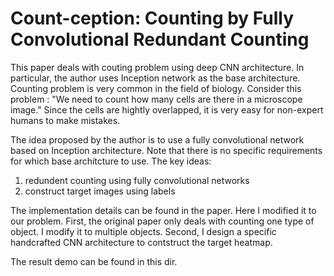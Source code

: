 # Count-ception: Counting by Fully Convolutional Redundant Counting

This paper deals with couting problem using deep CNN architecture. In particular, the author uses Inception network as the base architecture. Counting problem is very common in the field of biology. Consider this problem : "We need to count how many cells are there in a microscope image." Since the cells are hightly overlapped, it is very easy for non-expert humans to make mistakes.

The idea proposed by the author is to use a fully convolutional network based on Inception architecture. Note that there is no specific requirements for which base architcture to use. 
The key ideas:

1. redundent counting using fully convolutional networks
2. construct target images using labels

The implementation details can be found in the paper. Here I modified it to our problem. First, the original paper only deals with counting one type of object. I modify it to multiple objects. Second, I design a specific handcrafted CNN architecture to contstruct the target heatmap.

The result demo can be found in this dir.

